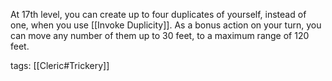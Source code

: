 At 17th level, you can create up to four duplicates of yourself, instead of one, when you use [[Invoke Duplicity]]. As a bonus action on your turn, you can move any number of them up to 30 feet, to a maximum range of 120 feet.

tags: [[Cleric#Trickery]]